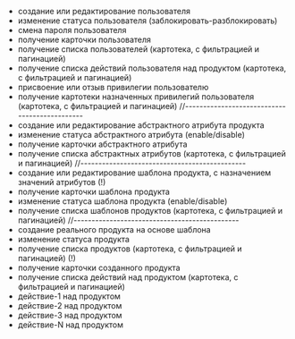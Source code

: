 - создание или редактирование пользователя
- изменение статуса пользователя (заблокировать-разблокировать)
- смена пароля пользователя
- получение карточки пользователя
- получение списка пользователей (картотека, с фильтрацией и пагинацией)
- получение списка действий пользователя над продуктом (картотека, с фильтрацией и пагинацией)
- присвоение или отзыв привилегии пользователю
- получение картотеки назначенных привилегий пользователя (картотека, с фильтрацией и пагинацией)
  //----------------------------------------------
- создание или редактирование абстрактного атрибута продукта
- изменение статуса абстрактного атрибута (enable/disable)
- получение карточки абстрактного атрибута
- получение списка абстрактных атрибутов (картотека, с фильтрацией и пагинацией)
  //----------------------------------------------
- создание или редактирование шаблона продукта, с назначением значений атрибутов (!)
- получение карточки шаблона продукта
- изменение статуса шаблона продукта (enable/disable)
- получение списка шаблонов продуктов (картотека, с фильтрацией и пагинацией)
  //----------------------------------------------
- создание реального продукта на основе шаблона
- изменение статуса продукта
- получение списка продуктов (картотека, с фильтрацией и пагинацией) (!)
- получение карточки созданного продукта
- получение списка действий над продуктом (картотека, с фильтрацией и пагинацией)
- действие-1 над продуктом
- действие-2 над продуктом
- действие-3 над продуктом
- действие-N над продуктом